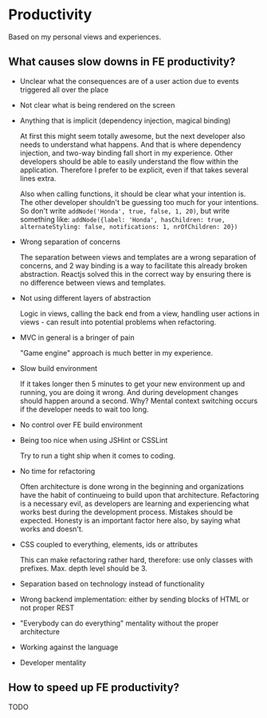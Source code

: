 Productivity
============

Based on my personal views and experiences.

What causes slow downs in FE productivity?
---
- Unclear what the consequences are of a user action due to events triggered all over the place
- Not clear what is being rendered on the screen
- Anything that is implicit (dependency injection, magical binding)
  
  At first this might seem totally awesome, but the next developer also needs to understand what happens. And that is where dependency injection, and two-way binding fall short in my experience. Other developers should be able to easily understand the flow within the application. Therefore I prefer to be explicit, even if that takes several lines extra.

  Also when calling functions, it should be clear what your intention is. The other developer shouldn't be guessing too much for your intentions. So don't write ``addNode('Honda', true, false, 1, 20)``, but write something like: ``addNode({label: 'Honda', hasChildren: true, alternateStyling: false, notifications: 1, nrOfChildren: 20})``
  
- Wrong separation of concerns
  
  The separation between views and templates are a wrong separation of concerns, and 2 way binding is a way to facilitate this already broken abstraction. Reactjs solved this in the correct way by ensuring there is no difference between views and templates. 

- Not using different layers of abstraction

  Logic in views, calling the back end from a view, handling user actions in views - can result into potential problems when refactoring. 

- MVC in general is a bringer of pain

  "Game engine" approach is much better in my experience.
- Slow build environment

  If it takes longer then 5 minutes to get your new environment up and running, you are doing it wrong. And during development changes should happen around a second. Why? Mental context switching occurs if the developer needs to wait too long.
  
- No control over FE build environment
- Being too nice when using JSHint or CSSLint

  Try to run a tight ship when it comes to coding. 
- No time for refactoring

  Often architecture is done wrong in the beginning and organizations have the habit of continueing to build upon that architecture. Refactoring is a necessary evil, as developers are learning and experiencing what works best during the development process. Mistakes should be expected. Honesty is an important factor here also, by saying what works and doesn't.
  
- CSS coupled to everything, elements, ids or attributes
  
  This can make refactoring rather hard, therefore: use only classes with prefixes. Max. depth level should be 3.
- Separation based on technology instead of functionality
- Wrong backend implementation: either by sending blocks of HTML or not proper REST
- "Everybody can do everything" mentality without the proper architecture
- Working against the language

   


- Developer mentality

  

How to speed up FE productivity?
---
TODO
